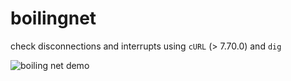 # boilingnet
check disconnections and interrupts using `cURL` (> 7.70.0) and `dig`


![boiling net demo](https://raw.githubusercontent.com/boilingoden/boilingnet/main/demo.png)
